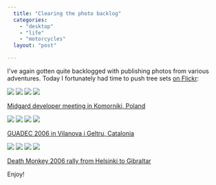 ```yaml
---
  title: "Clearing the photo backlog"
  categories: 
    - "desktop"
    - "life"
    - "motorcycles"
  layout: "post"

---
```

I've again gotten quite backlogged with publishing photos from various adventures. Today I fortunately had time to push tree sets [on Flickr][1]:

<a href="http://www.flickr.com/photos/bergie/231727544/in/set-72157594264807142/"><img src="http://static.flickr.com/82/231727544_dc4c74b75f_s.jpg" /></a>
<a href="http://www.flickr.com/photos/bergie/231731916/in/set-72157594264807142/"><img src="http://static.flickr.com/79/231731916_b8f743631d_s.jpg" /></a>
<a href="http://www.flickr.com/photos/bergie/231730253/in/set-72157594264807142/"><img src="http://static.flickr.com/88/231730253_a10d2e32ea_s.jpg" /></a>
<a href="http://www.flickr.com/photos/bergie/231733992/in/set-72157594264807142/"><img src="http://static.flickr.com/88/231733992_a2334a4b18_s.jpg" /></a>

[Midgard developer meeting in Komorniki, Poland][2]

<a href="http://www.flickr.com/photos/bergie/231776020/in/set-72157594264887831/"><img src="http://static.flickr.com/84/231776020_7d43c9318d_s.jpg" /></a>
<a href="http://www.flickr.com/photos/bergie/231777566/in/set-72157594264887831/"><img src="http://static.flickr.com/96/231777566_1d9759459b_s.jpg" /></a>
<a href="http://www.flickr.com/photos/bergie/231779185/in/set-72157594264887831/"><img src="http://static.flickr.com/96/231779185_0d00c0c1dc_s.jpg" /></a>
<a href="http://www.flickr.com/photos/bergie/231780456/in/set-72157594264887831/"><img src="http://static.flickr.com/96/231780456_c13f4046d3_s.jpg" /></a>

[GUADEC 2006 in Vilanova i Geltru, Catalonia][3]

<a href="http://www.flickr.com/photos/bergie/231692442/in/set-72157594264762462/"><img src="http://static.flickr.com/86/231692442_04d0bfd899_s.jpg" /></a>
<a href="http://www.flickr.com/photos/bergie/231702452/in/set-72157594264762462/"><img src="http://static.flickr.com/89/231702452_7ac1d71061_s.jpg" /></a>
<a href="http://www.flickr.com/photos/bergie/231705665/in/set-72157594264762462/"><img src="http://static.flickr.com/82/231705665_03dee57ef3_s.jpg" /></a>
<a href="http://www.flickr.com/photos/bergie/231709489/in/set-72157594264762462/"><img src="http://static.flickr.com/88/231709489_b921d8c745_s.jpg" /></a>

[Death Monkey 2006 rally from Helsinki to Gibraltar][4]

Enjoy!

[1]: http://www.flickr.com/photos/bergie/
[2]: http://www.flickr.com/photos/bergie/sets/72157594264807142/
[3]: http://www.flickr.com/photos/bergie/sets/72157594264887831/
[4]: http://www.flickr.com/photos/bergie/sets/72157594264762462/
